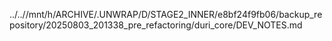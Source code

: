 ../..//mnt/h/ARCHIVE/.UNWRAP/D/STAGE2_INNER/e8bf24f9fb06/backup_repository/20250803_201338_pre_refactoring/duri_core/DEV_NOTES.md